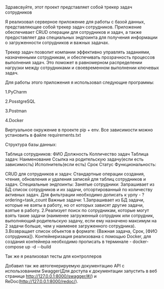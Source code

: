 Здравсвуйте, этот проект представляет собой трекер задач сотрудников

Я реализовал серверное приложение для работы с базой данных, представляющее собой трекер задач сотрудников. Приложение обеспечивает CRUD операции для сотрудников и задач, а также предоставляет два специальных эндпоинта для получения информации о загруженности сотрудников и важных задачах.

Трекер задач позволит компании эффективно управлять заданиями, назначенными сотрудникам, и обеспечивать прозрачность процессов выполнения задач. Это поможет в равномерном распределении нагрузки между сотрудниками и своевременном выполнении ключевых задач.

Для работы этого приложения я использовал следующие программы:

1.PyCharm

2.PosstgreSQL

3.Postman

4.Docker

Виртуальное окружение в проекте pip + env. Все зависимости можно установить в файле requirements.txt

Структура базы данных:

Таблица сотрудников:
   ФИО
   Должность
   Колличество задач
Таблица задач:
   Наименование
   Ссылка на родительскую задачу(если есть зависимость)
   Исполнитель(если есть)
   Срок
   Статус
Функциональность:

CRUD для сотрудников и задач:
  Стандартные операции создания, чтения, обновления и удаления записей для таблиц сотрудников и задач.
Специальные эндпоинты:
  Занятые сотрудники:
    Запрашивает из БД список сотрудников и их задачи, отсортированный по количеству активных задач. Для фильтрации необходимо дописать к      урлу - ?ordering=task_count
  Важные задачи:
    1.Запрашивает из БД задачи, которые не взяты в работу, но от которых зависят другие задачи, взятые в работу.
    2.Реализует поиск по сотрудникам, которые могут взять такие задачи (наименее загруженный сотрудник или сотрудник, выполняющий              родительскую задачу, если ему назначено максимум на 2 задачи больше, чем у наименее загруженного сотрудника).
    3.Возвращает список объектов в формате: {Важная задача, Срок, [ФИО сотрудника]}.
Контейнеризация реализована с помощью Docker, для создания контейнера необходимо прописать в терминале - docker-compose up -d --build

Так же я реализовал тесты для контроллеров

Добавил так же автогенерируемую документацию API с использованием Swagger(Для доступа к документации запустить в веб странице http://127.0.0.1:8000/swagger/#/) и ReDoc(http://127.0.0.1:8000/redoc/).
